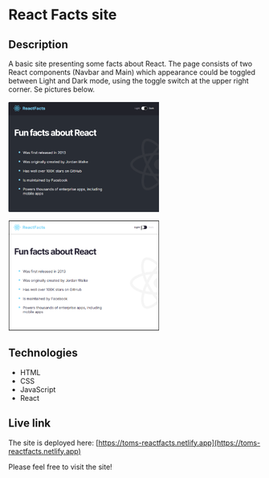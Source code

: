 # React Facts site

## Description
A basic site presenting some facts about React. The page consists of two React components (Navbar and Main) which appearance could be toggled between Light and Dark mode, using the toggle switch at the upper right corner. Se pictures below.
<br/>
<br/>
<img src="dark-mode.png" alt="Screenshot." width="300px"/>

<img src="light-mode.png" alt="Screenshot." width="300px"/>

## Technologies
- HTML
- CSS
- JavaScript
- React

## Live link
The site is deployed here:
[https://toms-reactfacts.netlify.app](https://toms-reactfacts.netlify.app)

Please feel free to visit the site!
